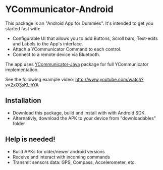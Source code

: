 YCommunicator-Android
=====================

This package is an "Android App for Dummies". 
It's intended to get you started fast with:
 - Configurable UI that allows you to add Buttons, Scroll bars, Text-edits and Labels to the App's interface.
 - Attach a YCommunicator Command to each control.
 - Connect to a remote device via Bluetooth.
 
The app uses [YCommunicator-Java](https://github.com/oyagev/YCommunicator-Java) package for full YCommunicator implementation. 

See the following example video:
http://www.youtube.com/watch?v=2xO3sKLihYA

## Installation
 - Download this package, build and install with with Android SDK.
 - Alternativly, download the APK to your device from "downloadables" folder

## Help is needed!
 - Build APKs for older/newer android versions
 - Receive and interact with incoming commands
 - Transmit sensors data: GPS, Compass, Accelerometer, etc.
